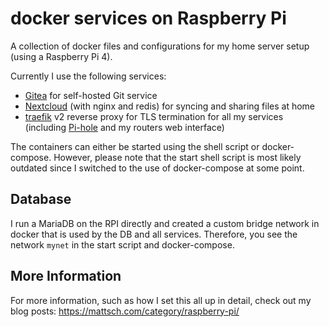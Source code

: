 # docker services on Raspberry Pi

A collection of docker files and configurations for my home server setup (using a Raspberry Pi 4).

Currently I use the following services:

  * [Gitea](https://gitea.io) for self-hosted Git service
  * [Nextcloud](https://nextcloud.com) (with nginx and redis) for syncing and sharing files at home
  * [traefik](https://containo.us/traefik/) v2 reverse proxy for TLS termination for all my services (including [Pi-hole](https://pi-hole.net/) and my routers web interface)

The containers can either be started using the shell script or docker-compose. However, please note that the start shell script is most likely outdated since I switched to the use of docker-compose at some point.

## Database

I run a MariaDB on the RPI directly and created a custom bridge network in docker that is used by the DB and all services. Therefore, you see the network `mynet` in the start script and docker-compose.

## More Information 

For more information, such as how I set this all up in detail, check out my blog posts: https://mattsch.com/category/raspberry-pi/
